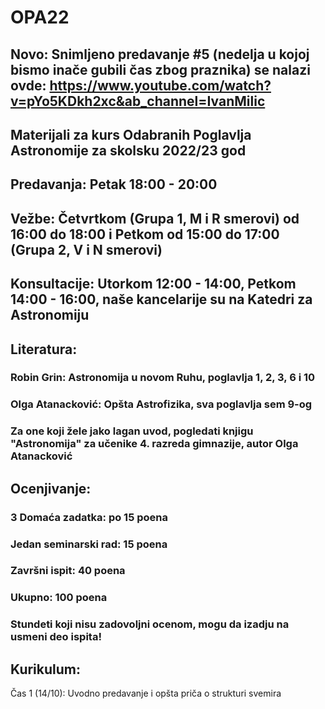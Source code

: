 # OPA22

## Novo: Snimljeno predavanje #5 (nedelja u kojoj bismo inače gubili čas zbog praznika) se nalazi ovde: https://www.youtube.com/watch?v=pYo5KDkh2xc&ab_channel=IvanMilic

## Materijali za kurs Odabranih Poglavlja Astronomije za skolsku 2022/23 god

## Predavanja: Petak 18:00 - 20:00 

## Vežbe: Četvrtkom (Grupa 1, M i R smerovi) od 16:00 do 18:00 i Petkom od 15:00 do 17:00 (Grupa 2, V i N smerovi)

## Konsultacije: Utorkom 12:00 - 14:00, Petkom 14:00 - 16:00, naše kancelarije su na Katedri za Astronomiju

## Literatura: 

### Robin Grin: Astronomija u novom Ruhu, poglavlja 1, 2, 3, 6 i 10

### Olga Atanacković: Opšta Astrofizika, sva poglavlja sem 9-og 

### Za one koji žele jako lagan uvod, pogledati knjigu "Astronomija" za učenike 4. razreda gimnazije, autor Olga Atanacković

## Ocenjivanje: 

### 3 Domaća zadatka: po 15 poena

### Jedan seminarski rad: 15 poena 

### Završni ispit: 40 poena 

### Ukupno: 100 poena 

### Stundeti koji nisu zadovoljni ocenom, mogu da izadju na usmeni deo ispita! 

## Kurikulum:

Čas 1 (14/10): Uvodno predavanje i opšta priča o strukturi svemira 
